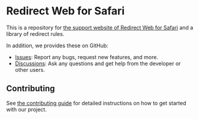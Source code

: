 # Redirect Web for Safari

This is a repository for [the support website of Redirect Web for Safari](https://mshibanami.github.io/redirect-web) and a library of redirect rules.

In addition, we provides these on GitHub:

- [Issues](https://github.com/mshibanami/RedirectWeb/issues): Report any bugs, request new features, and more.
- [Discussions](https://github.com/mshibanami/RedirectWeb/discussions): Ask any questions and get help from the developer or other users.

## Contributing

See [the contributing guide](CONTRIBUTING.md) for detailed instructions on how to get started with our project.

